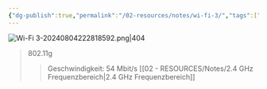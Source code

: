 ```yaml
---
{"dg-publish":true,"permalink":"/02-resources/notes/wi-fi-3/","tags":["netzwerk/wifi"],"updated":"2024-08-04T22:28:22.000+02:00"}
---
```


![Wi-Fi 3-20240804222818592.png|404](/img/user/02%20-%20RESOURCES/Files/IMG/Wi-Fi%203-20240804222818592.png)
>802.11g
>>Geschwindigkeit: 54 Mbit/s
>>[[02 - RESOURCES/Notes/2.4 GHz Frequenzbereich\|2.4 GHz Frequenzbereich]]